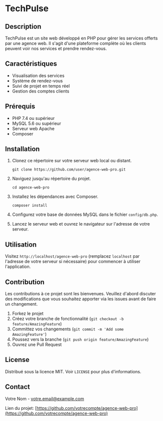 # TechPulse

## Description

TechPulse est un site web développé en PHP pour gérer les services offerts par une agence web. Il s'agit d'une plateforme complète où les clients peuvent voir nos services et prendre rendez-vous.

## Caractéristiques

- Visualisation des services
- Système de rendez-vous
- Suivi de projet en temps réel
- Gestion des comptes clients

## Prérequis

- PHP 7.4 ou supérieur
- MySQL 5.6 ou supérieur
- Serveur web Apache
- Composer

## Installation

1. Clonez ce répertoire sur votre serveur web local ou distant.
    ```
    git clone https://github.com/user/agence-web-pro.git
    ```

2. Naviguez jusqu'au répertoire du projet.
    ```
    cd agence-web-pro
    ```

3. Installez les dépendances avec Composer.
    ```
    composer install
    ```

4. Configurez votre base de données MySQL dans le fichier `config/db.php`.

5. Lancez le serveur web et ouvrez le navigateur sur l'adresse de votre serveur.

## Utilisation

Visitez `http://localhost/agence-web-pro` (remplacez `localhost` par l'adresse de votre serveur si nécessaire) pour commencer à utiliser l'application.

## Contribution

Les contributions à ce projet sont les bienvenues. Veuillez d'abord discuter des modifications que vous souhaitez apporter via les issues avant de faire un changement.

1. Forkez le projet
2. Créez votre branche de fonctionnalité (`git checkout -b feature/AmazingFeature`)
3. Committez vos changements (`git commit -m 'Add some AmazingFeature'`)
4. Poussez vers la branche (`git push origin feature/AmazingFeature`)
5. Ouvrez une Pull Request

## License

Distribué sous la licence MIT. Voir `LICENSE` pour plus d'informations.

## Contact

Votre Nom - votre.email@example.com

Lien du projet: [https://github.com/votrecompte/agence-web-pro](https://github.com/votrecompte/agence-web-pro)

